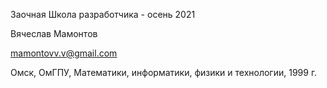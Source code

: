 Заочная Школа разработчика - осень 2021

Вячеслав Мамонтов

mamontovv.v@gmail.com

Омск, ОмГПУ, Математики, информатики, физики и технологии, 1999 г.
